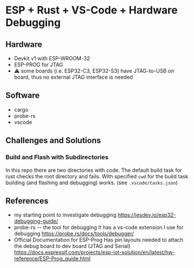 # ESP + Rust + VS-Code + Hardware Debugging

## Hardware

* Devkit v1 with ESP-WROOM-32
* ESP-PROG for JTAG
* ⚠️ some boards (i.e. ESP32-C3, ESP32-S3) have JTAG-to-USB on board, thus no external JTAG interface is needed

## Software

* cargo
* probe-rs
* vscode

## Challenges and Solutions

### Build and Flash with Subdirectories

In this repo there are two directories with code. The default build task for rust checks the root directory and fails. With specified `cwd` for the build task building (and flashing and debugging) works. (see `.vscode/tasks.json`)

## References

* my starting point to investigate debugging
  https://jesdev.io/esp32-debugging-guide/
* probe-rs -- the tool for debugging
  It has a vs-code extension I use for debugging
  https://probe.rs/docs/tools/debugger/
* Official Documentation for ESP-Prog
  Has pin layouts needed to attach the debug board to dev board (JTAG and Serial)
  https://docs.espressif.com/projects/esp-iot-solution/en/latest/hw-reference/ESP-Prog_guide.html